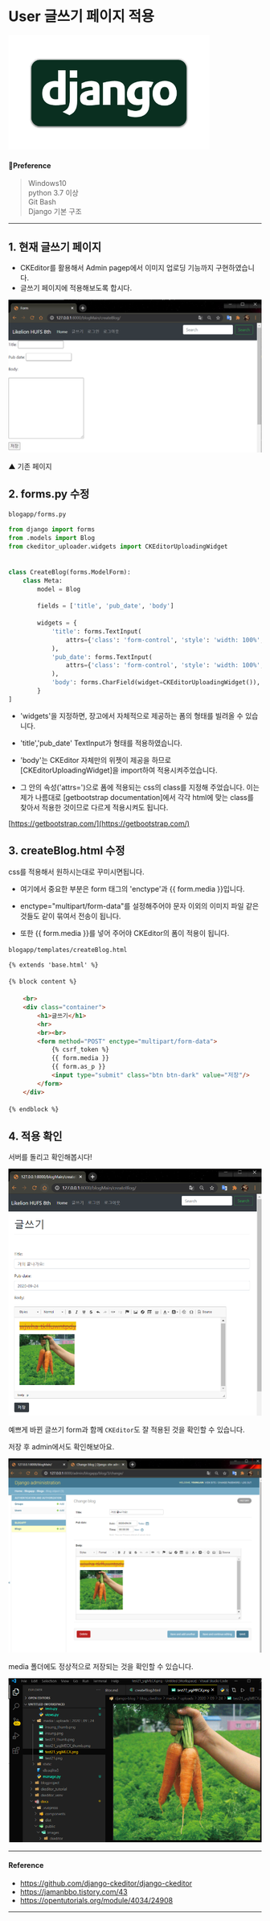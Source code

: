 # User 글쓰기 페이지 적용
  
![img](../.vuepress/public/images/Logo.png)  
  
#### 🧱Preference

> Windows10  
> python 3.7 이상  
> Git Bash  
> Django 기본 구조

---

## 1. 현재 글쓰기 페이지

- CKEditor를 활용해서 Admin pagep에서 이미지 업로딩 기능까지 구현하였습니다.
- 글쓰기 페이지에 적용해보도록 합시다.

![img](../.vuepress/public/images/ckeditor/test20.png)

▲ 기존 페이지

## 2. forms.py 수정

`blogapp/forms.py`

```python
from django import forms
from .models import Blog
from ckeditor_uploader.widgets import CKEditorUploadingWidget


class CreateBlog(forms.ModelForm):
    class Meta:
        model = Blog
 
        fields = ['title', 'pub_date', 'body'] 

        widgets = {
            'title': forms.TextInput(
                attrs={'class': 'form-control', 'style': 'width: 100%', 'placeholder': '제목을 입력하세요.'}
            ),
            'pub_date': forms.TextInput(
                attrs={'class': 'form-control', 'style': 'width: 100%', 'placeholder': '작성일짜를 입력하세요.'}
            ),
            'body': forms.CharField(widget=CKEditorUploadingWidget()),
        }
]
```

- 'widgets'을 지정하면, 장고에서 자체적으로 제공하는 폼의 형태를 빌려올 수 있습니다.
- 'title','pub_date'  TextInput가 형태를 적용하였습니다.
- 'body'는 CKEditor 자체만의 위젯이 제공을 하므로 [CKEditorUploadingWidget]을 import하여 적용시켜주었습니다.

- 그 안의 속성('attrs=')으로 폼에 적용되는 css의 class를 지정해 주었습니다.
이는 제가 나름대로 [getbootstrap documentation]에서 각각 html에 맞는 class를 찾아서 적용한 것이므로 다르게 적용시켜도 됩니다.

[https://getbootstrap.com/](https://getbootstrap.com/)

## 3. createBlog.html 수정

css를 적용해서 원하시는대로 꾸미시면됩니다.

- 여기에서 중요한 부분은 form 태그의 'enctype'과 {{ form.media }}입니다.

- enctype="multipart/form-data"를 설정해주어야 문자 이외의 이미지 파일 같은 것들도 같이 묶여서 전송이 됩니다.

- 또한 {{ form.media }}를 넣어 주어야 CKEditor의 폼이 적용이 됩니다.

`blogapp/templates/createBlog.html`

```html
{% extends 'base.html' %}
 
{% block content %}
 
    <br>
    <div class="container">
        <h1>글쓰기</h1>
        <hr>
        <br><br>
        <form method="POST" enctype="multipart/form-data">
            {% csrf_token %}
            {{ form.media }}
            {{ form.as_p }}
            <input type="submit" class="btn btn-dark" value="저장"/>
        </form>
    </div>
 
{% endblock %}
```

## 4. 적용 확인

서버를 돌리고 확인해봅시다!

![img](../.vuepress/public/images/ckeditor/test22.png)

예쁘게 바뀐 글쓰기 form과 함께 `CKEditor`도 잘 적용된 것을 확인할 수 있습니다.

저장 후 admin에서도 확인해보아요.

![img](../.vuepress/public/images/ckeditor/test23.png)

media 폴더에도 정상적으로 저장되는 것을 확인할 수 있습니다.

![img](../.vuepress/public/images/ckeditor/test24.png)

---

#### Reference

- https://github.com/django-ckeditor/django-ckeditor
- https://jamanbbo.tistory.com/43 
- https://opentutorials.org/module/4034/24908

---
